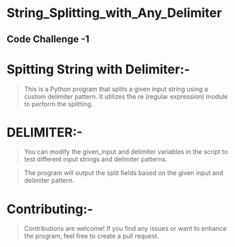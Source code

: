 # String_Splitting_with_Any_Delimiter
## Code Challenge -1

# Spitting String with Delimiter:-

  > This is a Python program that splits a given input string using a custom delimiter pattern. It utilizes the re (regular expression) module to perform the splitting.


# DELIMITER:-

  > You can modify the given_input and delimiter variables in the script to test different input strings and delimiter patterns.

  > The program will output the split fields based on the given input and delimiter pattern.


# Contributing:-

  > Contributions are welcome!
             If you find any issues or want to enhance the program, feel free to create a pull request.


